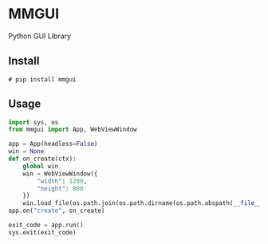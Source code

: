 # MMGUI

Python GUI Library


## Install

```
# pip install mmgui
```

## Usage

```python
import sys, os
from mmgui import App, WebViewWindow

app = App(headless=False)
win = None
def on_create(ctx):
    global win
    win = WebViewWindow({
        "width": 1200,
        "height": 800
    })
    win.load_file(os.path.join(os.path.dirname(os.path.abspath(__file__)), "index.html"))
app.on("create", on_create)

exit_code = app.run()
sys.exit(exit_code)
```